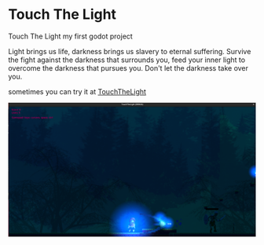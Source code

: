 # Touch The Light
Touch The Light my first godot project

Light brings us life, darkness brings us slavery to eternal suffering. Survive the fight against the darkness that surrounds you, feed your inner light to overcome the darkness that pursues you. Don't let the darkness take over you.

sometimes you can try it at [TouchTheLight](https://www.badorius.com/)


![IMG](IMG/screenshot.png)

